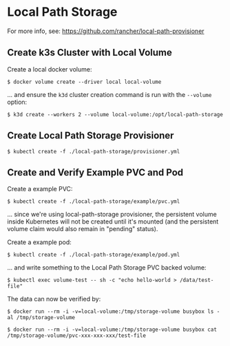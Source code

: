 # Local Path Storage

For more info, see: https://github.com/rancher/local-path-provisioner

## Create k3s Cluster with Local Volume

Create a local docker volume:

```
$ docker volume create --driver local local-volume
```

... and ensure the `k3d` cluster creation command is run with the `--volume` option:

```
$ k3d create --workers 2 --volume local-volume:/opt/local-path-storage
```

## Create Local Path Storage Provisioner

```
$ kubectl create -f ./local-path-storage/provisioner.yml
```

## Create and Verify Example PVC and Pod

Create a example PVC:

```
$ kubectl create -f ./local-path-storage/example/pvc.yml
```

... since we're using local-path-storage provisioner, the persistent volume inside Kubernetes will not be created until it's mounted (and the persistent volume claim would also remain in "pending" status).

Create a example pod:

```
$ kubectl create -f ./local-path-storage/example/pod.yml
```

... and write something to the Local Path Storage PVC backed volume:

```
$ kubectl exec volume-test -- sh -c "echo hello-world > /data/test-file"
```

The data can now be verified by:

```
$ docker run --rm -i -v=local-volume:/tmp/storage-volume busybox ls -al /tmp/storage-volume

$ docker run --rm -i -v=local-volume:/tmp/storage-volume busybox cat /tmp/storage-volume/pvc-xxx-xxx-xxx/test-file
```
